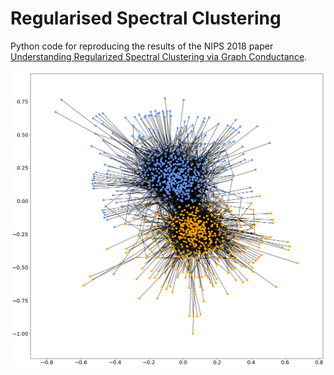 # Regularised Spectral Clustering

Python code for reproducing the results of the NIPS 2018 paper [Understanding Regularized Spectral Clustering via Graph Conductance](https://arxiv.org/abs/1805.00676).

![Spectral clustering on the dataset of political blogs](./samples/clustering.png)


